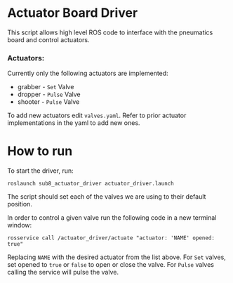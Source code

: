 # Actuator Board Driver

This script allows high level ROS code to interface with the pneumatics board and control actuators.

### Actuators:

Currently only the following actuators are implemented:
* grabber - `Set` Valve
* dropper - `Pulse` Valve
* shooter - `Pulse` Valve

To add new actuators edit `valves.yaml`. Refer to prior actuator implementations in the yaml to add new ones.

# How to run
To start the driver, run:

    roslaunch sub8_actuator_driver actuator_driver.launch
  
The script should set each of the valves we are using to their default position.

In order to control a given valve run the following code in a new terminal window:

    rosservice call /actuator_driver/actuate "actuator: 'NAME' opened: true" 

Replacing `NAME` with the desired actuator from the list above. For `Set` valves, set opened to `true` or `false` to open or close the valve. For `Pulse` valves calling the service will pulse the valve.